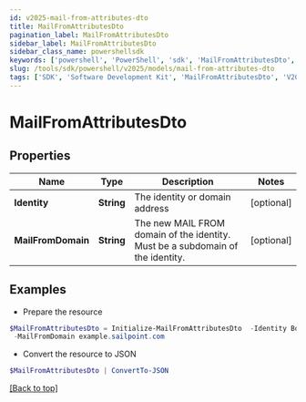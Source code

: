 ```yaml
---
id: v2025-mail-from-attributes-dto
title: MailFromAttributesDto
pagination_label: MailFromAttributesDto
sidebar_label: MailFromAttributesDto
sidebar_class_name: powershellsdk
keywords: ['powershell', 'PowerShell', 'sdk', 'MailFromAttributesDto', 'V2025MailFromAttributesDto'] 
slug: /tools/sdk/powershell/v2025/models/mail-from-attributes-dto
tags: ['SDK', 'Software Development Kit', 'MailFromAttributesDto', 'V2025MailFromAttributesDto']
---
```



# MailFromAttributesDto

## Properties

Name | Type | Description | Notes
------------ | ------------- | ------------- | -------------
**Identity** | **String** | The identity or domain address | [optional] 
**MailFromDomain** | **String** | The new MAIL FROM domain of the identity. Must be a subdomain of the identity. | [optional] 

## Examples

- Prepare the resource
```powershell
$MailFromAttributesDto = Initialize-MailFromAttributesDto  -Identity BobSmith@sailpoint.com `
 -MailFromDomain example.sailpoint.com
```

- Convert the resource to JSON
```powershell
$MailFromAttributesDto | ConvertTo-JSON
```


[[Back to top]](#) 

